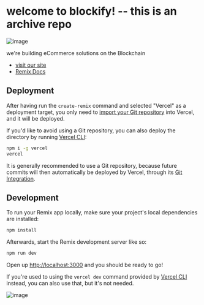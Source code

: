 # welcome to blockify! -- this is an archive repo

![image](https://github.com/jcstein/blockify/assets/46639943/29ea72e0-509a-43ff-9388-0f0029530a1a)

we're building eCommerce solutions on the Blockchain

- [visit our site](https://blockify.shop)
- [Remix Docs](https://remix.run/docs)

## Deployment

After having run the `create-remix` command and selected "Vercel" as a
deployment target, you only need to
[import your Git repository](https://vercel.com/new) into Vercel, and it will be
deployed.

If you'd like to avoid using a Git repository, you can also deploy the directory
by running [Vercel CLI](https://vercel.com/cli):

```sh
npm i -g vercel
vercel
```

It is generally recommended to use a Git repository, because future commits will
then automatically be deployed by Vercel, through its
[Git Integration](https://vercel.com/docs/concepts/git).

## Development

To run your Remix app locally, make sure your project's local dependencies are
installed:

```sh
npm install
```

Afterwards, start the Remix development server like so:

```sh
npm run dev
```

Open up [http://localhost:3000](http://localhost:3000) and you should be ready
to go!

If you're used to using the `vercel dev` command provided by
[Vercel CLI](https://vercel.com/cli) instead, you can also use that, but it's
not needed.

![image](https://github.com/jcstein/blockify/assets/46639943/8883f722-b353-460a-bf02-0a0d1e3289d2)
